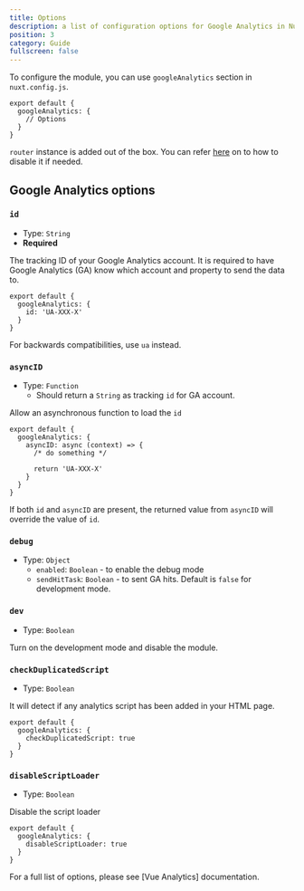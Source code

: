 ```yaml
---
title: Options
description: a list of configuration options for Google Analytics in Nuxt
position: 3
category: Guide
fullscreen: false
---
```


To configure the module, you can use `googleAnalytics` section in `nuxt.config.js`.

```js[nuxt.config.js]
export default {
  googleAnalytics: {
    // Options
  }
}
```

<alert type="info">

`router` instance is added out of the box. You can refer [here](https://github.com/MatteoGabriele/vue-analytics/blob/master/docs/page-tracking.md#disable-page-auto-tracking) on to how to disable it if needed.

</alert>

## Google Analytics options

### `id`

* Type: `String`
* **Required**

The tracking ID of your Google Analytics account. It is required to have Google Analytics (GA) know which account and property to send the data to.

```js[nuxt.config.js]
export default {
  googleAnalytics: {
    id: 'UA-XXX-X'
  }
}
```

<alert type="info">

For backwards compatibilities, use `ua` instead.

</alert>

### `asyncID`

* Type: `Function`
  * Should return a `String` as tracking `id` for GA account.

Allow an asynchronous function to load the `id`

```js[nuxt.config.js]
export default {
  googleAnalytics: {
    asyncID: async (context) => { 
      /* do something */

      return 'UA-XXX-X' 
    }
  }
}
```

<alert type="warning">

If both `id` and `asyncID` are present, the returned value from `asyncID` will override the value of `id`.

</alert>

### `debug`

* Type: `Object`
  * `enabled`: `Boolean` - to enable the debug mode
  * `sendHitTask`: `Boolean` - to sent GA hits. Default is `false` for development mode.

### `dev`

* Type: `Boolean`

Turn on the development mode and disable the module.

### `checkDuplicatedScript`

* Type: `Boolean`

It will detect if any analytics script has been added in your HTML page.

```js[nuxt.config.js]
export default {
  googleAnalytics: {
    checkDuplicatedScript: true
  }
}
```

### `disableScriptLoader`

* Type: `Boolean`

Disable the script loader

```js[nuxt.config.js]
export default {
  googleAnalytics: {
    disableScriptLoader: true
  }
}
```

<alert type="info">

For a full list of options, please see [Vue Analytics] documentation.

</alert>
